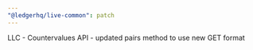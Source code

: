 ```yaml
---
"@ledgerhq/live-common": patch
---
```


LLC - Countervalues API - updated pairs method to use new GET format

